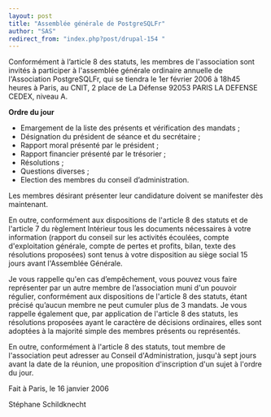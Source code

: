 ```yaml
---
layout: post
title: "Assemblée générale de PostgreSQLFr"
author: "SAS"
redirect_from: "index.php?post/drupal-154 "
---
```



<p></p>

<!--more-->


<p>Conformément à l’article 8 des statuts, les membres de l'association sont invités à participer à l'assemblée générale ordinaire annuelle de l'Association PostgreSQLFr, qui se tiendra le 1er février 2006 à 18h45 heures à Paris, au CNIT, 2 place de La Défense 92053 PARIS LA DEFENSE CEDEX, niveau A.</p>

<p>

<strong>Ordre du jour</strong>

</p>

<ul>

<li> Emargement de la liste des présents et vérification des mandats&nbsp;;</li>

<li> Désignation du président de séance et du secrétaire&nbsp;;</li>

<li> Rapport moral présenté par le président&nbsp;;</li>

<li> Rapport financier présenté par le trésorier&nbsp;;</li>

<li> Résolutions&nbsp;;</li>

<li> Questions diverses&nbsp;;</li>

<li> Election des membres du conseil d’administration.</li>

</ul>

<p>

Les membres désirant présenter leur candidature doivent se manifester dès maintenant.

</p>

<p>

En outre, conformément aux dispositions de l'article 8 des statuts et de l'article 7 du règlement Intérieur tous les documents nécessaires à votre information (rapport du conseil sur les activités écoulées, compte d'exploitation générale, compte de pertes et profits, bilan, texte des résolutions proposées) sont tenus à votre disposition au siège social 15 jours avant l'Assemblée Générale.

</p>

<p>

Je vous rappelle qu'en cas d’empêchement, vous pouvez vous faire représenter par un autre membre de l’association muni d'un pouvoir régulier, conformément aux dispositions de l'article 8 des statuts, étant précisé qu’aucun membre ne peut cumuler plus de 3 mandats. Je vous rappelle également que, par application de l'article 8 des statuts, les résolutions proposées ayant le caractère de décisions ordinaires, elles sont adoptées à la majorité simple des membres présents ou représentés.

</p>

<p>

En outre, conformément à l'article 8 des statuts, tout membre de l'association peut adresser au Conseil d'Administration, jusqu'à sept jours avant la date de la réunion, une proposition d'inscription d'un sujet à l'ordre du jour.

</p>

<p>

Fait à Paris, le 16 janvier 2006

Stéphane Schildknecht

</p>